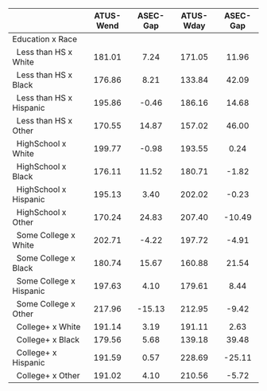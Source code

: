 
|                      |    ATUS-Wend |     ASEC-Gap |    ATUS-Wday |     ASEC-Gap |
| -------------------- | :----------: | :----------: | :----------: | :----------: |
| Education x Race     |              |              |              |              |
| &nbsp;&nbsp;Less than HS x White |       181.01 |         7.24 |       171.05 |        11.96 |
| &nbsp;&nbsp;Less than HS x Black |       176.86 |         8.21 |       133.84 |        42.09 |
| &nbsp;&nbsp;Less than HS x Hispanic |       195.86 |        -0.46 |       186.16 |        14.68 |
| &nbsp;&nbsp;Less than HS x Other |       170.55 |        14.87 |       157.02 |        46.00 |
| &nbsp;&nbsp;HighSchool x White |       199.77 |        -0.98 |       193.55 |         0.24 |
| &nbsp;&nbsp;HighSchool x Black |       176.11 |        11.52 |       180.71 |        -1.82 |
| &nbsp;&nbsp;HighSchool x Hispanic |       195.13 |         3.40 |       202.02 |        -0.23 |
| &nbsp;&nbsp;HighSchool x Other |       170.24 |        24.83 |       207.40 |       -10.49 |
| &nbsp;&nbsp;Some College x White |       202.71 |        -4.22 |       197.72 |        -4.91 |
| &nbsp;&nbsp;Some College x Black |       180.74 |        15.67 |       160.88 |        21.54 |
| &nbsp;&nbsp;Some College x Hispanic |       197.63 |         4.10 |       179.61 |         8.44 |
| &nbsp;&nbsp;Some College x Other |       217.96 |       -15.13 |       212.95 |        -9.42 |
| &nbsp;&nbsp;College+ x White |       191.14 |         3.19 |       191.11 |         2.63 |
| &nbsp;&nbsp;College+ x Black |       179.56 |         5.68 |       139.18 |        39.48 |
| &nbsp;&nbsp;College+ x Hispanic |       191.59 |         0.57 |       228.69 |       -25.11 |
| &nbsp;&nbsp;College+ x Other |       191.02 |         4.10 |       210.56 |        -5.72 |


